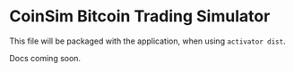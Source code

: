 CoinSim Bitcoin Trading Simulator
=================================

This file will be packaged with the application, when using `activator dist`.

Docs coming soon.
